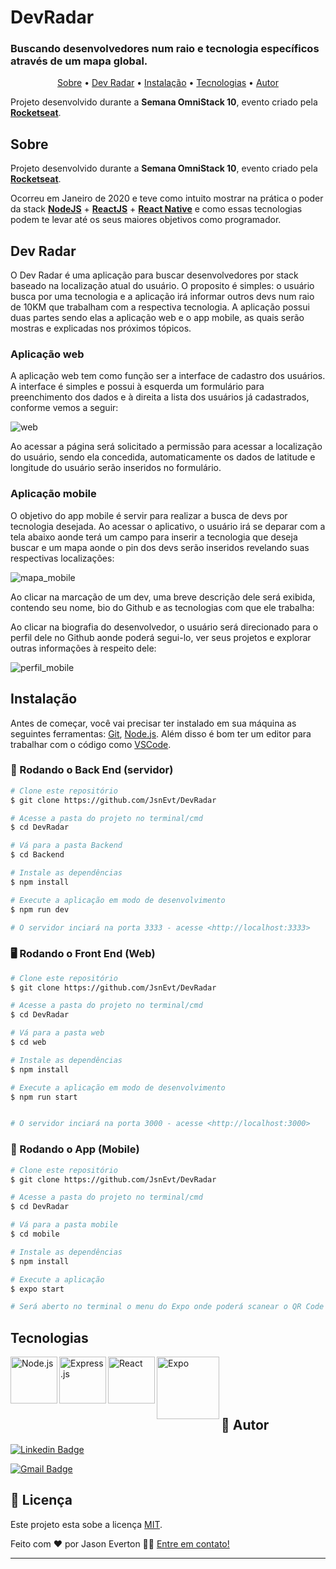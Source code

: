 
# DevRadar
### Buscando desenvolvedores num raio e tecnologia específicos através de um mapa global. 

<p align="center">
  <a href="#sobre">Sobre</a> •
  <a href="#dev-radar">Dev Radar</a> •
  <a href="#instalação">Instalação</a> •
  <a href="#tecnologias">Tecnologias</a> •
  <a href="#autor">Autor</a>  
</p>

Projeto desenvolvido durante a <strong>Semana OmniStack 10</strong>, evento criado pela <strong><a href="https://rocketseat.com.br/">Rocketseat</a></strong>.  

## Sobre

Projeto desenvolvido durante a <strong>Semana OmniStack 10</strong>, evento criado pela <strong><a href="https://rocketseat.com.br/">Rocketseat</a></strong>.  

Ocorreu em Janeiro de 2020 e teve como intuito mostrar na prática o poder da stack
<strong><a href="https://nodejs.org/pt-br/">NodeJS</a></strong> +
<strong><a href="https://pt-br.reactjs.org/">ReactJS</a></strong> +
<strong><a href="https://reactnative.dev">React Native</a></strong> e como essas tecnologias podem te levar até os seus maiores objetivos como programador.

## Dev Radar

O Dev Radar é uma aplicação para buscar desenvolvedores por stack baseado na localização atual do usuário. O proposito é simples: o usuário busca por uma tecnologia e a aplicação irá informar outros devs num raio de 10KM que trabalham com a respectiva tecnologia.
A aplicação possui duas partes sendo elas a aplicação web e o app mobile, as quais serão mostras e explicadas nos próximos tópicos.

### Aplicação web

A aplicação web tem como função ser a interface de cadastro dos usuários. A interface é simples e possui à esquerda um formulário para preenchimento dos dados e à direita a lista dos usuários já cadastrados, conforme vemos a seguir:

![web](https://github.com/JsnEvt/DevRadar/blob/main/img/web520x815.png)

Ao acessar a página será solicitado a permissão para acessar a localização do usuário, sendo ela concedida, automaticamente os dados de latitude e longitude do usuário serão inseridos no formulário.

### Aplicação mobile

O objetivo do app mobile é servir para realizar a busca de devs por tecnologia desejada. Ao acessar o aplicativo, o usuário irá se deparar com a tela abaixo aonde terá um campo para inserir a tecnologia que deseja buscar e um mapa aonde o pin dos devs serão inseridos revelando suas respectivas localizações:

![mapa_mobile](https://github.com/JsnEvt/DevRadar/blob/main/img/mapa240x520.png)

Ao clicar na marcação de um dev, uma breve descrição dele será exibida, contendo seu nome, bio do Github e as tecnologias com que ele trabalha:

Ao clicar na biografia do desenvolvedor, o usuário será direcionado para o perfil dele no Github aonde poderá segui-lo, ver seus projetos e explorar outras informações à respeito dele:

![perfil_mobile](https://github.com/JsnEvt/DevRadar/blob/main/img/perfil240x520.png)


## Instalação

Antes de começar, você vai precisar ter instalado em sua máquina as seguintes ferramentas:
[Git](https://git-scm.com), [Node.js](https://nodejs.org/en/).
Além disso é bom ter um editor para trabalhar com o código como [VSCode](https://code.visualstudio.com/).

### 🎲 Rodando o Back End (servidor)

```bash
# Clone este repositório
$ git clone https://github.com/JsnEvt/DevRadar

# Acesse a pasta do projeto no terminal/cmd
$ cd DevRadar

# Vá para a pasta Backend
$ cd Backend

# Instale as dependências
$ npm install

# Execute a aplicação em modo de desenvolvimento
$ npm run dev

# O servidor inciará na porta 3333 - acesse <http://localhost:3333>
```

### 🖥️ Rodando o Front End (Web)

```bash
# Clone este repositório
$ git clone https://github.com/JsnEvt/DevRadar

# Acesse a pasta do projeto no terminal/cmd
$ cd DevRadar

# Vá para a pasta web
$ cd web

# Instale as dependências
$ npm install

# Execute a aplicação em modo de desenvolvimento
$ npm run start


# O servidor inciará na porta 3000 - acesse <http://localhost:3000>
```

### 📱 Rodando o App (Mobile)

```bash
# Clone este repositório
$ git clone https://github.com/JsnEvt/DevRadar

# Acesse a pasta do projeto no terminal/cmd
$ cd DevRadar

# Vá para a pasta mobile
$ cd mobile

# Instale as dependências
$ npm install

# Execute a aplicação
$ expo start

# Será aberto no terminal o menu do Expo onde poderá scanear o QR Code para executar o app diretamente no seu celular ou as opções de executar no emulador android ou iOS
```

## Tecnologias

<img align="left" src="https://profilinator.rishav.dev/skills-assets/nodejs-original-wordmark.svg" alt="Node.js" height="75" />

<img align="left" src="https://profilinator.rishav.dev/skills-assets/express-original-wordmark.svg" alt="Express.js" height="75"/>

<img align="left" src="https://profilinator.rishav.dev/skills-assets/react-original-wordmark.svg" alt="React" height="75" />

<img align="left" src="https://www.svgrepo.com/show/353722/expo.svg" alt="Expo" height="100" />

<br><br><br><br>


## 🦸 Autor

[![Linkedin Badge](https://img.shields.io/badge/-Jason-blue?style=flat-square&logo=Linkedin&logoColor=white&link=https://www.linkedin.com/in/jason-everton-041226223/)](https://www.linkedin.com/in/jason-everton)

[![Gmail Badge](https://img.shields.io/badge/-jasonemsw10@gmail.com-c14438?style=flat-square&logo=Gmail&logoColor=white&link=mailto:jasonemsw10@gmail.com)](mailto:jasonemsw10@gmail.com)


## 📝 Licença

Este projeto esta sobe a licença [MIT](./LICENSE).

Feito com ❤️ por Jason Everton 👋🏽 [Entre em contato!](https://www.linkedin.com/in/jason-everton)

---



